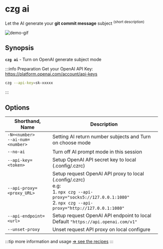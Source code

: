 # czg ai

Let the AI generate your **git commit message** subject <sup>(short description)</sup>

![demo-gif](https://user-images.githubusercontent.com/40693636/219867044-3ca9823d-9294-4e02-9a5b-624578844168.gif) <!-- size=686x309 -->

## Synopsis

**`czg ai`** - Turn on OpenAI generate subject mode

:::info Preparation
Get your OpenAI API Key: https://platform.openai.com/account/api-keys<br>
```sh
czg --api-key=sk-xxxxx
```
:::

## Options

| Shorthand, Name | Description |
| --- | --- | 
|  `-N=<number>`<br>`--ai-num=<number>` | Setting AI return number subjects and Turn on choose mode |
| `--no-ai` | Turn off AI prompt mode in this session |  
| `--api-key=<token>` | Setup OpenAI API secret key to local (.config/.czrc) |
| `--api-proxy=<proxy_URL>` | Setup request OpenAI API proxy to local (.config/.czrc)<br>e.g:<br> 1. `npx czg --api-proxy="socks5://127.0.0.1:1080"`<br>2. `npx czg --api-proxy="http://127.0.0.1:1080"`  |
| `--api-endpoint=<url>` | Setup request OpenAI API endpoint to local<br>Default `"https://api.openai.com/v1"`  |
| `--unset-proxy` | Unset request API proxy on local configure |

:::tip
more information and usage [⇒ see the recipes](/recipes/openai)
:::
